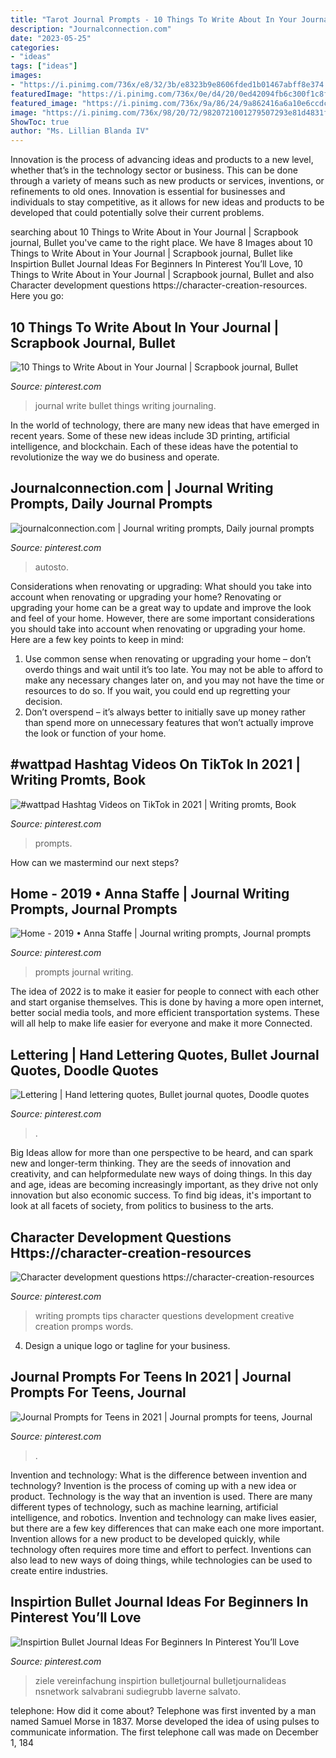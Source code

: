 ```yaml
---
title: "Tarot Journal Prompts - 10 Things To Write About In Your Journal"
description: "Journalconnection.com"
date: "2023-05-25"
categories:
- "ideas"
tags: ["ideas"]
images:
- "https://i.pinimg.com/736x/e8/32/3b/e8323b9e8606fded1b01467abff8e374.jpg"
featuredImage: "https://i.pinimg.com/736x/0e/d4/20/0ed42094fb6c300f1c8f279f9782abef.jpg"
featured_image: "https://i.pinimg.com/736x/9a/86/24/9a862416a6a10e6ccdce42c7ea2183b2.jpg"
image: "https://i.pinimg.com/736x/98/20/72/9820721001279507293e81d4831fae92.jpg"
ShowToc: true
author: "Ms. Lillian Blanda IV"
---
```



Innovation is the process of advancing ideas and products to a new level, whether that’s in the technology sector or business. This can be done through a variety of means such as new products or services, inventions, or refinements to old ones. Innovation is essential for businesses and individuals to stay competitive, as it allows for new ideas and products to be developed that could potentially solve their current problems.

	

		
searching about 10 Things to Write About in Your Journal | Scrapbook journal, Bullet you've came to the right place. We have 8 Images about 10 Things to Write About in Your Journal | Scrapbook journal, Bullet like Inspirtion Bullet Journal Ideas For Beginners In Pinterest You’ll Love, 10 Things to Write About in Your Journal | Scrapbook journal, Bullet and also Character development questions https://character-creation-resources. Here you go:
		
    
## 10 Things To Write About In Your Journal | Scrapbook Journal, Bullet

<img loading=lazy src="https://i.pinimg.com/736x/e8/32/3b/e8323b9e8606fded1b01467abff8e374.jpg" onerror="this.onerror=null;this.src='https://tse4.mm.bing.net/th?id=OIP.ciJqe8WPqdo4rKN2ogG-4AHaLH&amp;pid=15.1';" alt="10 Things to Write About in Your Journal | Scrapbook journal, Bullet">

_Source: pinterest.com_

>journal write bullet things writing journaling. 

	

In the world of technology, there are many new ideas that have emerged in recent years. Some of these new ideas include 3D printing, artificial intelligence, and blockchain. Each of these ideas have the potential to revolutionize the way we do business and operate.

    
## Journalconnection.com | Journal Writing Prompts, Daily Journal Prompts

<img loading=lazy src="https://i.pinimg.com/736x/66/d5/84/66d58494e8eb648f7e937cacb89af7f1.jpg" onerror="this.onerror=null;this.src='https://tse4.mm.bing.net/th?id=OIP.eVKEQwy2EHXjz_VMGthcUQHaLG&amp;pid=15.1';" alt="journalconnection.com | Journal writing prompts, Daily journal prompts">

_Source: pinterest.com_

>autosto. 

	

Considerations when renovating or upgrading: What should you take into account when renovating or upgrading your home?
Renovating or upgrading your home can be a great way to update and improve the look and feel of your home. However, there are some important considerations you should take into account when renovating or upgrading your home. Here are a few key points to keep in mind: 
1. Use common sense when renovating or upgrading your home – don’t overdo things and wait until it’s too late. You may not be able to afford to make any necessary changes later on, and you may not have the time or resources to do so. If you wait, you could end up regretting your decision. 
2. Don’t overspend – it’s always better to initially save up money rather than spend more on unnecessary features that won’t actually improve the look or function of your home.

    
## #wattpad Hashtag Videos On TikTok In 2021 | Writing Promts, Book

<img loading=lazy src="https://i.pinimg.com/736x/67/a5/39/67a539bc5a05012985c22883510962cf.jpg" onerror="this.onerror=null;this.src='https://tse1.mm.bing.net/th?id=OIP.OXpEmkR7RM7zWQqUw_pzlAHaNK&amp;pid=15.1';" alt="#wattpad Hashtag Videos on TikTok in 2021 | Writing promts, Book">

_Source: pinterest.com_

>prompts. 

	

How can we mastermind our next steps?

    
## Home - 2019 • Anna Staffe | Journal Writing Prompts, Journal Prompts

<img loading=lazy src="https://i.pinimg.com/736x/07/b6/7a/07b67ab938e3807d798a32cb5fbbc92c.jpg" onerror="this.onerror=null;this.src='https://tse1.mm.bing.net/th?id=OIP.SX4bgu5kukvzKMLfOwz64gHaLH&amp;pid=15.1';" alt="Home - 2019 • Anna Staffe | Journal writing prompts, Journal prompts">

_Source: pinterest.com_

>prompts journal writing. 

	

The idea of 2022 is to make it easier for people to connect with each other and start organise themselves. This is done by having a more open internet, better social media tools, and more efficient transportation systems. These will all help to make life easier for everyone and make it more Connected.

    
## Lettering | Hand Lettering Quotes, Bullet Journal Quotes, Doodle Quotes

<img loading=lazy src="https://i.pinimg.com/736x/9a/86/24/9a862416a6a10e6ccdce42c7ea2183b2.jpg" onerror="this.onerror=null;this.src='https://tse3.mm.bing.net/th?id=OIP.C61sq5LVgnPso5meeN1LdQHaNL&amp;pid=15.1';" alt="Lettering | Hand lettering quotes, Bullet journal quotes, Doodle quotes">

_Source: pinterest.com_

>. 

	

Big Ideas allow for more than one perspective to be heard, and can spark new and longer-term thinking. They are the seeds of innovation and creativity, and can helpformedulate new ways of doing things. In this day and age, ideas are becoming increasingly important, as they drive not only innovation but also economic success. To find big ideas, it's important to look at all facets of society, from politics to business to the arts.

    
## Character Development Questions Https://character-creation-resources

<img loading=lazy src="https://i.pinimg.com/736x/0e/d4/20/0ed42094fb6c300f1c8f279f9782abef.jpg" onerror="this.onerror=null;this.src='https://tse2.mm.bing.net/th?id=OIP.DHFFMJMGFTmAc5s7skCq8wHaKt&amp;pid=15.1';" alt="Character development questions https://character-creation-resources">

_Source: pinterest.com_

>writing prompts tips character questions development creative creation promps words. 

	

4. Design a unique logo or tagline for your business.

    
## Journal Prompts For Teens In 2021 | Journal Prompts For Teens, Journal

<img loading=lazy src="https://i.pinimg.com/736x/98/55/57/985557cb17efe2dbdc05fa90e346af77.jpg" onerror="this.onerror=null;this.src='https://tse2.mm.bing.net/th?id=OIP.v7JXu9734wy6f62J-O6KSwHaPj&amp;pid=15.1';" alt="Journal Prompts for Teens in 2021 | Journal prompts for teens, Journal">

_Source: pinterest.com_

>. 

	

Invention and technology: What is the difference between invention and technology?
Invention is the process of coming up with a new idea or product. Technology is the way that an invention is used. There are many different types of technology, such as machine learning, artificial intelligence, and robotics. Invention and technology can make lives easier, but there are a few key differences that can make each one more important. 
Invention allows for a new product to be developed quickly, while technology often requires more time and effort to perfect. Inventions can also lead to new ways of doing things, while technologies can be used to create entire industries.

    
## Inspirtion Bullet Journal Ideas For Beginners In Pinterest You’ll Love

<img loading=lazy src="https://i.pinimg.com/736x/98/20/72/9820721001279507293e81d4831fae92.jpg" onerror="this.onerror=null;this.src='https://tse4.mm.bing.net/th?id=OIP.T5kgUPQXRZ8Ku9scF2Z9swHaJ3&amp;pid=15.1';" alt="Inspirtion Bullet Journal Ideas For Beginners In Pinterest You’ll Love">

_Source: pinterest.com_

>ziele vereinfachung inspirtion bulletjournal bulletjournalideas nsnetwork salvabrani sudiegrubb laverne salvato. 

	

telephone: How did it come about?
Telephone was first invented by a man named Samuel Morse in 1837. Morse developed the idea of using pulses to communicate information. The first telephone call was made on December 1, 184
